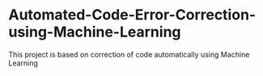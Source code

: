 # Automated-Code-Error-Correction-using-Machine-Learning

This project is based on correction of code automatically using Machine Learning
